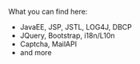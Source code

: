 What you can find here: 

- JavaEE, JSP, JSTL, LOG4J, DBCP
- JQuery, Bootstrap, i18n/L10n
- Captcha, MailAPI
- and more
